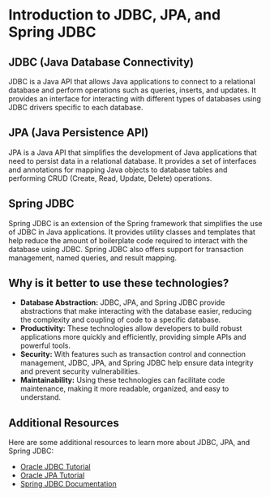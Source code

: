 # Introduction to JDBC, JPA, and Spring JDBC

## JDBC (Java Database Connectivity)
JDBC is a Java API that allows Java applications to connect to a relational database and perform operations such as queries, inserts, and updates. It provides an interface for interacting with different types of databases using JDBC drivers specific to each database.

## JPA (Java Persistence API)
JPA is a Java API that simplifies the development of Java applications that need to persist data in a relational database. It provides a set of interfaces and annotations for mapping Java objects to database tables and performing CRUD (Create, Read, Update, Delete) operations.

## Spring JDBC
Spring JDBC is an extension of the Spring framework that simplifies the use of JDBC in Java applications. It provides utility classes and templates that help reduce the amount of boilerplate code required to interact with the database using JDBC. Spring JDBC also offers support for transaction management, named queries, and result mapping.

## Why is it better to use these technologies?
- **Database Abstraction:** JDBC, JPA, and Spring JDBC provide abstractions that make interacting with the database easier, reducing the complexity and coupling of code to a specific database.
- **Productivity:** These technologies allow developers to build robust applications more quickly and efficiently, providing simple APIs and powerful tools.
- **Security:** With features such as transaction control and connection management, JDBC, JPA, and Spring JDBC help ensure data integrity and prevent security vulnerabilities.
- **Maintainability:** Using these technologies can facilitate code maintenance, making it more readable, organized, and easy to understand.

## Additional Resources
Here are some additional resources to learn more about JDBC, JPA, and Spring JDBC:
- [Oracle JDBC Tutorial](https://docs.oracle.com/javase/tutorial/jdbc/basics/index.html)
- [Oracle JPA Tutorial](https://docs.oracle.com/javaee/6/tutorial/doc/bnbpz.html)
- [Spring JDBC Documentation](https://docs.spring.io/spring-framework/docs/current/reference/html/data-access.html#jdbc)
